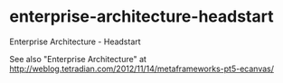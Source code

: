 # enterprise-architecture-headstart
Enterprise Architecture - Headstart

See also "Enterprise Architecture" at http://weblog.tetradian.com/2012/11/14/metaframeworks-pt5-ecanvas/
